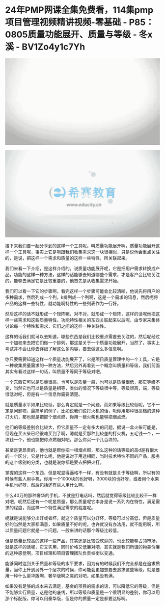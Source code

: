 # 24年PMP网课全集免费看，114集pmp项目管理视频精讲视频-零基础 - P85：0805质量功能展开、质量与等级 - 冬x溪 - BV1Zo4y1c7Yh

![](img/dc3a3e8bd4d991234ae8dd5091b6b827_0.png)

![](img/dc3a3e8bd4d991234ae8dd5091b6b827_1.png)

接下来我们要一起分享到的这样一个工具呢，叫质量功能展开啊，质量功能展开这样一个工具呢，事实上它是呃跟我们收集需求这一块很相似，只是说他会重点关注的，是说，把这样一个需求和质量的这样一些特性，所关联起来。

我们来看一下介绍，是这样介绍的，说质量功能展开呢，它是把用户需求转换成产品，功能的这样一种方法，这样的话能够去知道哪些个需求，才是客户会比较关注的，能够去满足它是比较重要的，他首先是从收集需求开始。

我们可以看一下它的步骤啊，看完这样一个步骤可能会比较清晰，他说先将用户的多种需求，然后列成一个列，k排列成一个列啊，这是一个需求的讯息，然后呢将产品的这样一些特性，就功能啊特性的一些列表作为一行好。

然后这样的话不就形成一个矩阵嘛，对不对，就形成一个矩阵，这样的话呢他把这样一些需求和这些质量特性，功能特性相关的东西关联起来以后呢，由专家来集体讨论每一个特性和需求，它们之间的这样一种关联性。

这样的话我们就可以去知道，哪些东西是我们比较重点需要去关注的，然后呢经过一个加权来去把它们做一个排列，那这是关于一个质量功能展开，当然了，事实上考试并不会让你去详细了解这么多内容，要去做这么多信息啊。

你只要需要知道这样一个质量功能展开了，它是项目质量管理中的一个工具，它是一种收集质量需求的一种方法，然后另外再看到一个概念叫质量和等级，我们前面其实有看过这样一句话，叫质量不等同于等级对吧。

一个东西它可以是质量很高，也可以是质量一般，也可以是质量很低，那它等级不变，当然它也可以是质量是相等，类似的情况下等级很中等，等级很高，端，等级很低对吧，但是有一个信息你需要清楚。

就是质量水平如果比较低，那么肯定就是一个问题，而如果等级比较低呢，它不一定是问题嗯，最简单的例子，比如说我们说打火机的话，呃你用那种很高档的这种打火机，那也就是把那个烟点燃，你用一根火柴也能够把烟点燃。

他们的等级差别会比较大，但它质量不一定有多大的问题，据说一盒火柴可能是，但现在买火柴已经很难买到了啊，嗯就是买那种比较差的打火机，五毛钱一个，一块钱一个，他也能把你点燃烟对吧，那么你买一个几百块的。

甚至是更昂贵的，他也就是帮你把一根烟点燃，那么这种的话等级的高d是有很大的一个区分，它是什么呢，他是说对于用途相同，当时技术特性不同的产品，服务的这个级别的分类，也就是说你都是要去把把火打。

掌握的这样一个东西，但是呢显得逼格不一样，有没有就是关于等级啊，所以有的时候有些人用手机，你用一个1000块的也好呀，3000块的也好呀，或者用个水果手机也好呀，然后包括还有些人用什么啊。

什么40万的那种奢华的手机，不就是打电话吗，然后就觉得等级比较比较不一样对吧，呃然后还有一个呢是质量，那么质量呢它本身是说一系列内在特性，满足需求的程度，而这样一个特性满足需求的程度呢。

呃就是说能够分出好或者坏，就这个质量可以分好坏，等级可以分高低，但是质量好的当然是大家都满意，如果质量不好的呢，也许就没有办法用，就不能用啊，所以质量问题它就是一个问题，一般来讲的话那个等级比较低。

但是质量比较高的这样一些产品，其实还是比较受欢迎的，也比较能够占领市场，就是这样的话呢，它又实用，同时价格又低廉对吧，其实就是我们所谓的物美价廉的这种感觉啊，项目经理和项目管理团队负责权衡以变通。

能够同时达到关于质量和等级的水平要求，因为有的时候我们不完全都是在追求质量，当你上升到另外一个层次的时候，你可能会更加想要去追求这些等级，就是要用一种什么豪华版啊，奢华版啊之类的对吧，如果没有满。

如果没有足够的成本来去满足，基金的项目的需求的话，可以降低它的等级，但是不能够实行质量，这是他的底线，所以等级和质量是一个很明显的差别，你可以用那个标配版，你可以用豪华版，但是你的质量一定是都要达标啊。


